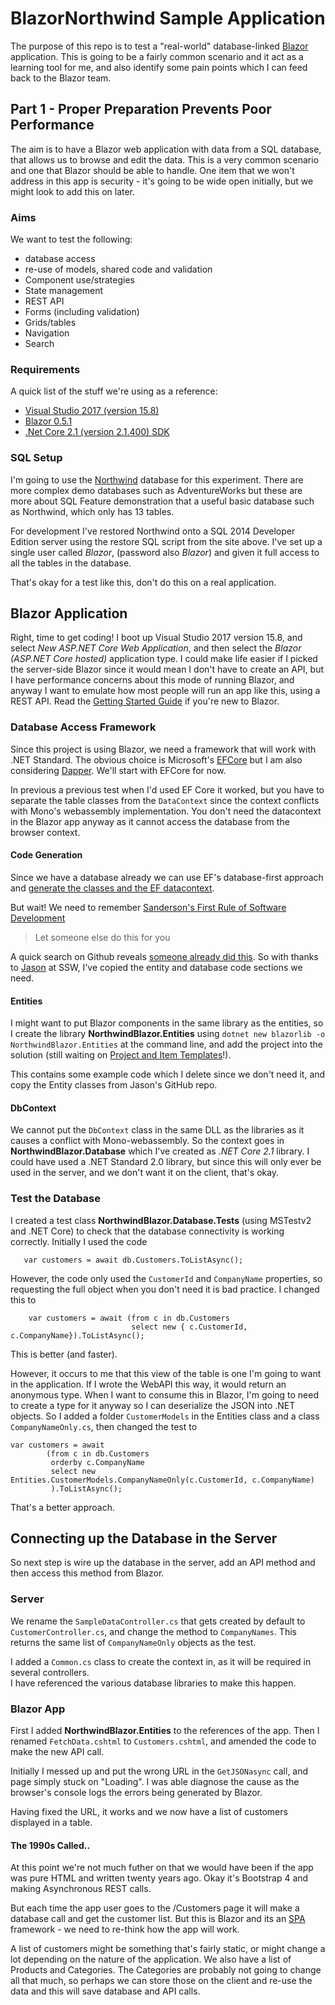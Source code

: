 # BlazorNorthwind Sample Application

The purpose of this repo is to test a "real-world" database-linked
[Blazor](https://blazor.net/) application. This is going to be a fairly
common scenario and it act as a learning tool for me, and also identify
some pain points which I can feed back to the Blazor team.

## Part 1 - Proper Preparation Prevents Poor Performance

The aim is to have a Blazor web application with data from a SQL database, 
that allows us to browse and edit the data. This is a very common scenario 
and one that Blazor should be able to handle. One item that we won't address
in this app is security - it's going to be wide open initially, but we
might look to add this on later.

### Aims

We want to test the following:

 * database access
 * re-use of models, shared code and validation
 * Component use/strategies
 * State management
 * REST API 
 * Forms (including validation)
 * Grids/tables
 * Navigation
 * Search

 ### Requirements

 A quick list of the stuff we're using as a reference:
 * [Visual Studio 2017 (version 15.8)](https://visualstudio.microsoft.com/)
 * [Blazor 0.5.1](https://github.com/aspnet/Blazor/releases/tag/0.5.1)
 * [.Net Core 2.1 (version 2.1.400) SDK](https://www.microsoft.com/net/download)
 


 ### SQL Setup

I'm going to use the [Northwind](https://docs.microsoft.com/en-us/dotnet/framework/data/adonet/sql/linq/downloading-sample-databases)
database for this experiment. There are more complex demo databases such as
AdventureWorks but these are more about SQL Feature demonstration that a useful basic
database such as Northwind, which only has 13 tables.

For development I've restored Northwind onto a SQL 2014 Developer Edition server using 
the restore SQL script from the site above. I've set up a single user called _Blazor_,
(password also _Blazor_) and given it full access to all the tables in the database. 

That's okay for a test like this, don't do this on a real application.

## Blazor Application

Right, time to get coding! I boot up Visual Studio 2017 version 15.8, and select 
*New ASP.NET Core Web Application*, and then select the *Blazor (ASP.NET Core hosted)*
application type. I could make life easier if I picked the server-side Blazor since
it would mean I don't have to create an API, but I have performance concerns about
this mode of running Blazor, and anyway I want to emulate how most people will run
an app like this, using a REST API. Read the [Getting Started Guide](https://blazor.net/docs/get-started.html)
if you're new to Blazor.

### Database Access Framework

Since this project is using Blazor, we need a framework that will work with .NET Standard. 
The obvious choice is Microsoft's [EFCore](https://docs.microsoft.com/en-us/ef/core/) but 
I am also considering [Dapper](https://stackexchange.github.io/Dapper/). We'll start
with EFCore for now.

In previous a previous test when I'd used EF Core it worked, but you have to separate 
the table classes from the `DataContext` since the context conflicts with Mono's 
webassembly implementation. You don't need the datacontext in the Blazor app anyway 
as it cannot access the database from the browser context.

#### Code Generation

Since we have a database already we can use EF's database-first approach and [generate the
classes and the EF datacontext](https://docs.microsoft.com/en-us/ef/core/get-started/aspnetcore/existing-db). 

But wait! We need to remember [Sanderson's First Rule of Software Development](https://www.youtube.com/watch?v=JU-6pAxqAa4) 

> Let someone else do this for you 

A quick search on Github reveals [someone already did this](https://github.com/JasonGT/NorthwindTraders). So
with thanks to [Jason](https://github.com/JasonGT) at SSW, I've copied the entity and database 
code sections we need.

#### Entities

I might want to put Blazor components in the same library as the entities, so I create 
the library **NorthwindBlazor.Entities** using 
`dotnet new blazorlib -o NorthwindBlazor.Entities` at the command line, and add the 
project into the solution (still waiting on [Project and Item Templates](https://github.com/aspnet/Blazor/issues/23)!).

This contains some example code which I delete since we don't need it, and copy the Entity 
classes from Jason's GitHub repo.

#### DbContext

We cannot put the `DbContext` class in the same DLL as the libraries as it causes a 
conflict with Mono-webassembly. So the context goes in **NorthwindBlazor.Database** 
which I've created as _.NET Core 2.1_ library. I could have used a .NET Standard 2.0 
library, but since this will only ever be used in the server, and we don't want it 
on the client, that's okay.

### Test the Database

I created a test class **NorthwindBlazor.Database.Tests** (using MSTestv2 and .NET Core) 
to check that the database connectivity is working correctly. Initially I used the code
```
   var customers = await db.Customers.ToListAsync();
```
However, the code only used the `CustomerId` and `CompanyName` properties, so requesting
the full object when you don't need it is bad practice. I changed this to
```
    var customers = await (from c in db.Customers 
                           select new { c.CustomerId, c.CompanyName}).ToListAsync();
```

This is better (and faster).

However, it occurs to me that this view of the table is one I'm going to want in 
the application. If I wrote the WebAPI this way, it would return an anonymous type. 
When I want to consume this in Blazor, I'm going to need to create a type for it anyway
so I can deserialize the JSON into .NET objects. So I added a folder `CustomerModels` 
in the Entities class and a class `CompanyNameOnly.cs`, then changed the test to
```
var customers = await 
        (from c in db.Customers
         orderby c.CompanyName
         select new Entities.CustomerModels.CompanyNameOnly(c.CustomerId, c.CompanyName)
         ).ToListAsync();
```
That's a better approach.

## Connecting up the Database in the Server

So next step is wire up the database in the server, add an API method and then access this method from Blazor.

### Server

We rename the `SampleDataController.cs` that gets created by default to `CustomerController.cs`, and
change the method to `CompanyNames`. This returns the same list of `CompanyNameOnly` objects as the test.

I added a `Common.cs` class to create the context in, as it will be required in several controllers.  
I have referenced the various database libraries to make this happen.

### Blazor App

First I added **NorthwindBlazor.Entities** to the references of the app. Then I renamed `FetchData.cshtml` 
to `Customers.cshtml`, and amended the code to make the new API call.

Initially I messed up and put the wrong URL in the `GetJSONasync` call, and page simply stuck on "Loading". 
I was able diagnose the cause as the browser's console logs the errors being generated by Blazor.

Having fixed the URL, it works and we now have a list of customers displayed in a table.

#### The 1990s Called..

At this point we're not much futher on that we would have been if the app was pure HTML and written twenty
years ago. Okay it's Bootstrap 4 and making Asynchronous REST calls. 

But each time the app user goes to the /Customers page it will make a database call and get the 
customer list. But this is Blazor and its an [SPA](https://en.wikipedia.org/wiki/Single-page_application) 
framework - we need to re-think how the app will work.

A list of customers might be something that's fairly static, or might change a lot depending on the
nature of the application. We also have a list of Products and Categories. The Categories are probably
not going to change all that much, so perhaps we can store those on the client and re-use the data
and this will save database and API calls.




